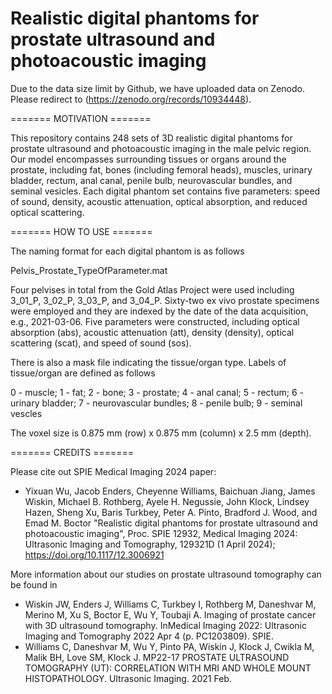 # Realistic digital phantoms for prostate ultrasound and photoacoustic imaging

Due to the data size limit by Github, we have uploaded data on Zenodo. Please redirect to (https://zenodo.org/records/10934448).


======= MOTIVATION =======

This repository contains 248 sets of 3D realistic digital phantoms for prostate ultrasound and photoacoustic imaging in the male pelvic region. Our model encompasses surrounding tissues or organs around the prostate, including fat, bones (including femoral heads), muscles, urinary bladder, rectum, anal canal, penile bulb, neurovascular bundles, and seminal vesicles. Each digital phantom set contains five parameters: speed of sound, density, acoustic attenuation, optical absorption, and reduced optical scattering. 


======= HOW TO USE =======

The naming format for each digital phantom is as follows

Pelvis_Prostate_TypeOfParameter.mat

Four pelvises in total from the Gold Atlas Project were used including 3_01_P, 3_02_P, 3_03_P, and 3_04_P. 
Sixty-two ex vivo prostate specimens were employed and they are indexed by the date of the data acquisition, e.g., 2021-03-06.
Five parameters were constructed, including optical absorption (abs), acoustic attenuation (att), density (density), optical scattering (scat), and speed of sound (sos).

There is also a mask file indicating the tissue/organ type. Labels of tissue/organ are defined as follows

0 - muscle; 1 - fat; 2 - bone; 3 - prostate; 4 - anal canal; 5 - rectum; 6 - urinary bladder; 7 - neurovascular bundles; 8 - penile bulb; 9 - seminal vescles

The voxel size is 0.875 mm (row) x 0.875 mm (column) x 2.5 mm (depth).


======= CREDITS =======

Please cite out SPIE Medical Imaging 2024 paper:
* Yixuan Wu, Jacob Enders, Cheyenne Williams, Baichuan Jiang, James Wiskin, Michael B. Rothberg, Ayele H. Negussie, John Klock, Lindsey Hazen, Sheng Xu, Baris Turkbey, Peter A. Pinto, Bradford J. Wood, and Emad M. Boctor "Realistic digital phantoms for prostate ultrasound and photoacoustic imaging", Proc. SPIE 12932, Medical Imaging 2024: Ultrasonic Imaging and Tomography, 129321D (1 April 2024); https://doi.org/10.1117/12.3006921

More information about our studies on prostate ultrasound tomography can be found in
* Wiskin JW, Enders J, Williams C, Turkbey I, Rothberg M, Daneshvar M, Merino M, Xu S, Boctor E, Wu Y, Toubaji A. Imaging of prostate cancer with 3D ultrasound tomography. InMedical Imaging 2022: Ultrasonic Imaging and Tomography 2022 Apr 4 (p. PC1203809). SPIE.
* Williams C, Daneshvar M, Wu Y, Pinto PA, Wiskin J, Klock J, Cwikla M, Malik BH, Love SM, Klock J. MP22-17 PROSTATE ULTRASOUND TOMOGRAPHY (UT): CORRELATION WITH MRI AND WHOLE MOUNT HISTOPATHOLOGY. Ultrasonic Imaging. 2021 Feb.

